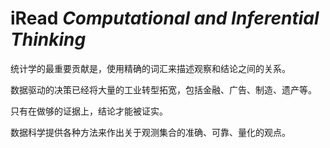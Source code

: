 # iRead _Computational and Inferential Thinking_

统计学的最重要贡献是，使用精确的词汇来描述观察和结论之间的关系。

数据驱动的决策已经将大量的工业转型拓宽，包括金融、广告、制造、遗产等。

只有在做够的证据上，结论才能被证实。

数据科学提供各种方法来作出关于观测集合的准确、可靠、量化的观点。

